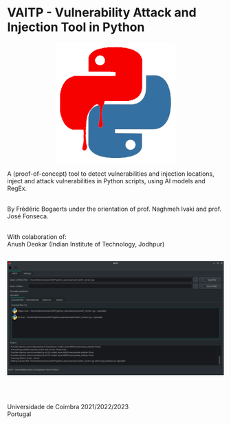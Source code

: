 # VAITP - Vulnerability Attack and Injection Tool in Python

<div align="center">
  <img src="https://github.com/netpack/vaitp/raw/main/Images/logo.png" alt="VAITP logo">
</div>


A (proof-of-concept) tool to detect vulnerabilities and injection locations, inject and attack vulnerabilities in Python scripts, using AI models and RegEx.
<br><br>

By Frédéric Bogaerts under the orientation of prof. Naghmeh Ivaki and prof. José Fonseca.<br><br>

With colaboration of:<br>
  Anush Deokar (Indian Institute of Technology, Jodhpur)
  <br><br>
  
  
![VAITP logo](https://github.com/netpack/vaitp/raw/main/Images/vaitprint1.png)

<br><br>

Universidade de Coimbra 2021/2022/2023<br>
Portugal

